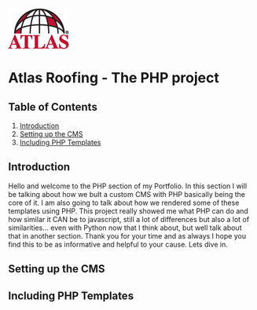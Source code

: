 ![brand image](../img/atlas-logo.png)
# Atlas Roofing - The PHP project
## Table of Contents

1. [Introduction](#introduction)
2. [Setting up the CMS](#CMS)
3. [Including PHP Templates](#templates)

<a name="introduction"></a>
## Introduction
Hello and welcome to the PHP section of my Portfolio. In this section I will be talking about how we bult a custom CMS with PHP basically being the core of it. I am also going to talk about how we rendered some of these templates using PHP. This project really showed me what PHP can do and how similar it CAN be to javascript, still a lot of differences but also a lot of similarities... even with Python now that I think about, but well talk about that in another section. Thank you for your time and as always I hope you find this to be as informative and helpful to your cause. Lets dive in.


<a name="CMS"></a>
## Setting up the CMS



<a name="templates"></a>
## Including PHP Templates
